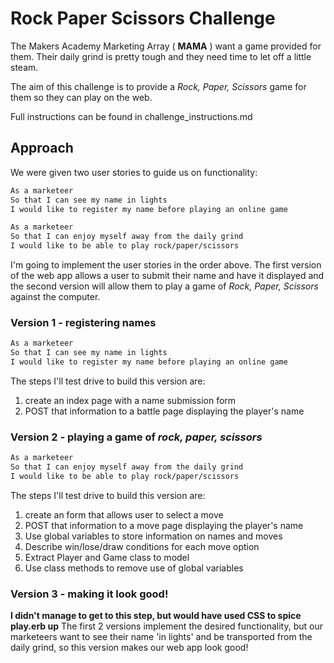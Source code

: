 # Rock Paper Scissors Challenge

The Makers Academy Marketing Array ( **MAMA** ) want a game provided for them. Their daily grind is pretty tough and they need time to let off a little steam.

The aim of this challenge is to provide a _Rock, Paper, Scissors_ game for them so they can play on the web.

Full instructions can be found in challenge_instructions.md

## Approach

We were given two user stories to guide us on functionality:

```sh
As a marketeer
So that I can see my name in lights
I would like to register my name before playing an online game

As a marketeer
So that I can enjoy myself away from the daily grind
I would like to be able to play rock/paper/scissors
```

I'm going to implement the user stories in the order above. The first version of the web app allows a user to submit their name and have it displayed and the second version will allow them to play a game of _Rock, Paper, Scissors_ against the computer.

### Version 1 - registering names

```sh
As a marketeer
So that I can see my name in lights
I would like to register my name before playing an online game
```

The steps I'll test drive to build this version are:

1. create an index page with a name submission form
2. POST that information to a battle page displaying the player's name

### Version 2 - playing a game of _rock, paper, scissors_

```sh
As a marketeer
So that I can enjoy myself away from the daily grind
I would like to be able to play rock/paper/scissors
```

The steps I'll test drive to build this version are:

1. create an form that allows user to select a move
2. POST that information to a move page displaying the player's name
3. Use global variables to store information on names and moves
4. Describe win/lose/draw conditions for each move option
5. Extract Player and Game class to model
6. Use class methods to remove use of global variables

### Version 3 - making it look good!


**I didn't manage to get to this step, but would have used CSS to spice play.erb up**
The first 2 versions implement the desired functionality, but our marketeers want to see their name 'in lights' and be transported from the daily grind, so this version makes our web app look good!
